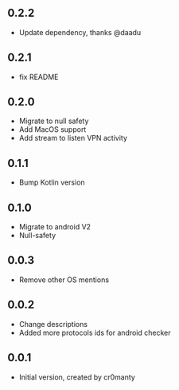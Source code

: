 ## 0.2.2
- Update dependency, thanks @daadu

## 0.2.1
- fix README

## 0.2.0
- Migrate to null safety
- Add MacOS support
- Add stream to listen VPN activity

## 0.1.1
- Bump Kotlin version

## 0.1.0
- Migrate to android V2
- Null-safety

## 0.0.3
- Remove other OS mentions

## 0.0.2
- Change descriptions
- Added more protocols ids for android checker

## 0.0.1
- Initial version, created by cr0manty
